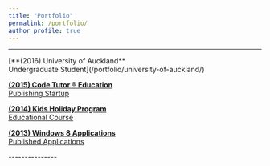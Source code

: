 ```yaml
---
title: "Portfolio"
permalink: /portfolio/
author_profile: true
---
```



---------------
<p></p><p></p>
[**(2016) University of Auckland** <br>Undergraduate Student](/portfolio/university-of-auckland/)

[**(2015) Code Tutor ® Education** <br>Publishing Startup](/portfolio/code-tutor-education/)

[**(2014) Kids Holiday Program** <br>Educational Course](/portfolio/kids-holiday-program/)

[**(2013) Windows 8 Applications** <br>Published Applications](/portfolio/windows-8-applications/)
<p></p><p></p>
---------------